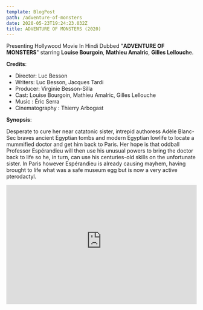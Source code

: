 ```yaml
---
template: BlogPost
path: /adventure-of-monsters
date: 2020-05-23T19:24:23.032Z
title: ADVENTURE OF MONSTERS (2020)
---
```

Presenting Hollywood Movie In Hindi Dubbed "**ADVENTURE OF MONSTERS**" starring **Louise Bourgoin**, **Mathieu Amalric**, **Gilles Lellouch**e.

**Credits**: 

* Director: Luc Besson
* Writers: Luc Besson, Jacques Tardi 
* Producer: Virginie Besson-Silla 
* Cast: Louise Bourgoin, Mathieu Amalric, Gilles Lellouche 
* Music : Éric Serra 
* Cinematography : Thierry Arbogast

**Synopsis**: 

Desperate to cure her near catatonic sister, intrepid authoress Adèle Blanc-Sec braves ancient Egyptian tombs and modern Egyptian lowlife to locate a mummified doctor and get him back to Paris. Her hope is that oddball Professor Espérandieu will then use his unusual powers to bring the doctor back to life so he, in turn, can use his centuries-old skills on the unfortunate sister. In Paris however Espérandieu is already causing mayhem, having brought to life what was a safe museum egg but is now a very active pterodactyl. 

<iframe width="100%" height="315" src="https://www.youtube-nocookie.com/embed/MKfbu91rggU" frameborder="0" allow="accelerometer; autoplay; encrypted-media; gyroscope; picture-in-picture" allowfullscreen></iframe>
